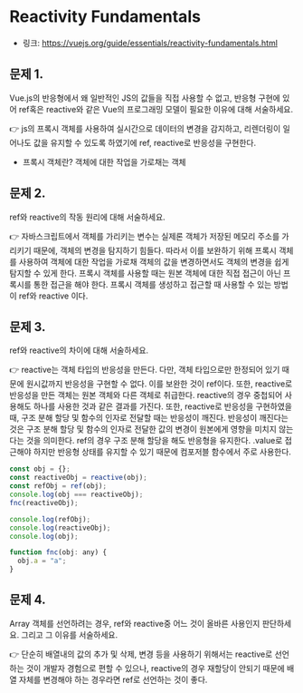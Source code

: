 # Reactivity Fundamentals

- 링크: https://vuejs.org/guide/essentials/reactivity-fundamentals.html

## 문제 1.

Vue.js의 반응형에서 왜 일반적인 JS의 값들을 직접 사용할 수 없고, 반응형 구현에 있어 ref혹은 reactive와 같은 Vue의 프로그래밍 모델이 필요한 이유에 대해 서술하세요.

👉 js의 프록시 객체를 사용하여 실시간으로 데이터의 변경을 감지하고, 리렌더링이 일어나도 값을 유지할 수 있도록 하였기에 ref, reactive로 반응성을 구현한다.

- 프록시 객체란? 객체에 대한 작업을 가로채는 객체

## 문제 2.

ref와 reactive의 작동 원리에 대해 서술하세요.

👉 자바스크립트에서 객체를 가리키는 변수는 실제론 객체가 저장된 메모리 주소를 가리키기 때문에, 객체의 변경을 탐지하기 힘들다. 따라서 이를 보완하기 위해 프록시 객체를 사용하여 객체에 대한 작업을 가로채 객체의 값을 변경하면서도 객체의 변경을 쉽게 탐지할 수 있게 한다. 프록시 객체를 사용할 때는 원본 객체에 대한 직접 접근이 아닌 프록시를 통한 접근을 해야 한다. 프록시 객체를 생성하고 접근할 때 사용할 수 있는 방법이 ref와 reactive 이다.

## 문제 3.

ref와 reactive의 차이에 대해 서술하세요.

👉 reactive는 객체 타입의 반응성을 만든다. 다만, 객체 타입으로만 한정되어 있기 때문에 원시값까지 반응성을 구현할 수 없다. 이를 보완한 것이 ref이다. 또한, reactive로 반응성을 만든 객체는 원본 객체와 다른 객체로 취급한다. reactive의 경우 중첩되어 사용해도 하나를 사용한 것과 같은 결과를 가진다. 또한, reactive로 반응성을 구현하였을 때, 구조 분해 할당 및 함수의 인자로 전달할 때는 반응성이 깨진다. 반응성이 깨진다는 것은 구조 분해 할당 및 함수의 인자로 전달한 값의 변경이 원본에게 영향을 미치지 않는다는 것을 의미한다.
ref의 경우 구조 분해 할당을 해도 반응형을 유지한다. .value로 접근해야 하지만 반응형 상태를 유지할 수 있기 때문에 컴포저블 함수에서 주로 사용한다.

```js
const obj = {};
const reactiveObj = reactive(obj);
const refObj = ref(obj);
console.log(obj === reactiveObj);
fnc(reactiveObj);

console.log(refObj);
console.log(reactiveObj);
console.log(obj);

function fnc(obj: any) {
  obj.a = "a";
}
```

## 문제 4.

Array 객체를 선언하려는 경우, ref와 reactive중 어느 것이 올바른 사용인지 판단하세요. 그리고 그 이유를 서술하세요.

👉 단순히 배열내의 값의 추가 및 삭제, 변경 등을 사용하기 위해서는 reactive로 선언하는 것이 개발자 경험으로 편할 수 있으나, reactive의 경우 재할당이 안되기 때문에 배열 자체를 변경해야 하는 경우라면 ref로 선언하는 것이 좋다.
